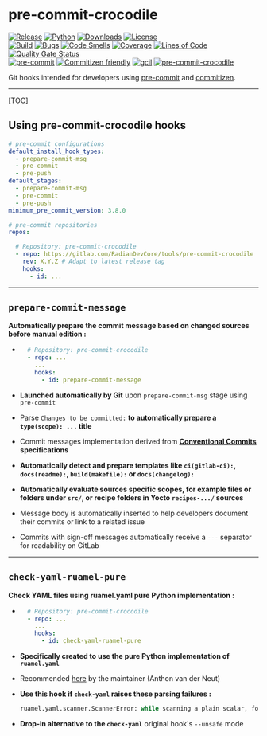 # pre-commit-crocodile

<!-- markdownlint-disable no-inline-html -->

[![Release](https://img.shields.io/pypi/v/pre-commit-crocodile?color=blue)](https://pypi.org/project/pre-commit-crocodile)
[![Python](https://img.shields.io/pypi/pyversions/pre-commit-crocodile?color=blue)](https://pypi.org/project/pre-commit-crocodile)
[![Downloads](https://img.shields.io/pypi/dm/pre-commit-crocodile?color=blue)](https://pypi.org/project/pre-commit-crocodile)
[![License](https://img.shields.io/gitlab/license/RadianDevCore/tools/pre-commit-crocodile?color=blue)](https://gitlab.com/RadianDevCore/tools/pre-commit-crocodile/-/blob/main/LICENSE)
<br />
[![Build](https://gitlab.com/RadianDevCore/tools/pre-commit-crocodile/badges/main/pipeline.svg)](https://gitlab.com/RadianDevCore/tools/pre-commit-crocodile/-/commits/main/)
[![Bugs](https://sonarcloud.io/api/project_badges/measure?project=RadianDevCore_pre-commit-crocodile&metric=bugs)](https://sonarcloud.io/dashboard?id=RadianDevCore_pre-commit-crocodile)
[![Code Smells](https://sonarcloud.io/api/project_badges/measure?project=RadianDevCore_pre-commit-crocodile&metric=code_smells)](https://sonarcloud.io/dashboard?id=RadianDevCore_pre-commit-crocodile)
[![Coverage](https://sonarcloud.io/api/project_badges/measure?project=RadianDevCore_pre-commit-crocodile&metric=coverage)](https://sonarcloud.io/dashboard?id=RadianDevCore_pre-commit-crocodile)
[![Lines of Code](https://sonarcloud.io/api/project_badges/measure?project=RadianDevCore_pre-commit-crocodile&metric=ncloc)](https://sonarcloud.io/dashboard?id=RadianDevCore_pre-commit-crocodile)
[![Quality Gate Status](https://sonarcloud.io/api/project_badges/measure?project=RadianDevCore_pre-commit-crocodile&metric=alert_status)](https://sonarcloud.io/dashboard?id=RadianDevCore_pre-commit-crocodile)
<br />
[![pre-commit](https://img.shields.io/badge/pre--commit-enabled-brightgreen?logo=pre-commit)](https://github.com/pre-commit/pre-commit)
[![Commitizen friendly](https://img.shields.io/badge/commitizen-friendly-brightgreen.svg)](https://commitizen-tools.github.io/commitizen/)
[![gcil](https://img.shields.io/badge/gcil-enabled-brightgreen?logo=gitlab)](https://radiandevcore.gitlab.io/tools/gcil)
[![pre-commit-crocodile](https://img.shields.io/badge/pre--commit--crocodile-enabled-brightgreen?logo=gitlab)](https://radiandevcore.gitlab.io/tools/pre-commit-crocodile)

Git hooks intended for developers using [pre-commit](https://pre-commit.com/) and [commitizen](https://commitizen-tools.github.io/commitizen/).

---

[TOC]

## Using pre-commit-crocodile hooks

```yaml title="Sources / .pre-commit-config.yaml"
# pre-commit configurations
default_install_hook_types:
  - prepare-commit-msg
  - pre-commit
  - pre-push
default_stages:
  - prepare-commit-msg
  - pre-commit
  - pre-push
minimum_pre_commit_version: 3.8.0

# pre-commit repositories
repos:

  # Repository: pre-commit-crocodile
  - repo: https://gitlab.com/RadianDevCore/tools/pre-commit-crocodile
    rev: X.Y.Z # Adapt to latest release tag
    hooks:
      - id: ...
```

---

<span class="page-break"></span>

## `prepare-commit-message`

**Automatically prepare the commit message based on changed sources before manual edition :**

- <!-- -->
  ```yaml title="Sources / .pre-commit-config.yaml"
    # Repository: pre-commit-crocodile
    - repo: ...
      ...
      hooks:
        - id: prepare-commit-message
  ```

- **Launched automatically by Git** upon `prepare-commit-msg` stage using `pre-commit`
- Parse `Changes to be committed:` **to automatically prepare a `type(scope): ...` title**
- Commit messages implementation derived from **[Conventional Commits](https://www.conventionalcommits.org/en/v1.0.0/) specifications**
- **Automatically detect and prepare templates like `ci(gitlab-ci):`, `docs(readme):`, `build(makefile):` or `docs(changelog):`**
- **Automatically evaluate sources specific scopes, for example files or folders under `src/`, or recipe folders in Yocto `recipes-.../` sources**
- Message body is automatically inserted to help developers document their commits or link to a related issue
- Commits with sign-off messages automatically receive a `---` separator for readability on GitLab

---

## `check-yaml-ruamel-pure`

**Check YAML files using ruamel.yaml pure Python implementation :**

- <!-- -->
  ```yaml title="Sources / .pre-commit-config.yaml"
    # Repository: pre-commit-crocodile
    - repo: ...
      ...
      hooks:
        - id: check-yaml-ruamel-pure
  ```

- **Specifically created to use the pure Python implementation of `ruamel.yaml`**
- Recommended [here](https://stackoverflow.com/a/62160118) by the maintainer (Anthon van der Neut)
- **Use this hook if `check-yaml` raises these parsing failures :**
  ```python
  ruamel.yaml.scanner.ScannerError: while scanning a plain scalar, found unexpected ':'
  ```
- **Drop-in alternative to the `check-yaml`** original hook's `--unsafe` mode
